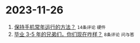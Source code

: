 # 2023-11-26

1. [保持手机常年运行的方法？](https://www.v2ex.com/t/995231) `14条评论` `硬件`
1. [毕业 3-5 年的兄弟们，你们现在咋样？](https://www.v2ex.com/t/995249) `8条评论` `问与答`
